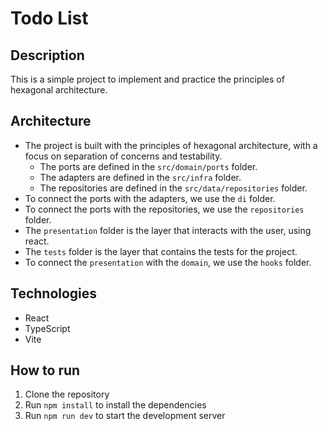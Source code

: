 # Todo List

## Description

This is a simple project to implement and practice the principles of hexagonal architecture.

## Architecture

- The project is built with the principles of hexagonal architecture, with a focus on separation of concerns and testability.
  - The ports are defined in the `src/domain/ports` folder.
  - The adapters are defined in the `src/infra` folder.
  - The repositories are defined in the `src/data/repositories` folder.
- To connect the ports with the adapters, we use the `di` folder.
- To connect the ports with the repositories, we use the `repositories` folder.
- The `presentation` folder is the layer that interacts with the user, using react.
- The `tests` folder is the layer that contains the tests for the project.
- To connect the `presentation` with the `domain`, we use the `hooks` folder.

## Technologies

- React
- TypeScript
- Vite

## How to run

1. Clone the repository
2. Run `npm install` to install the dependencies
3. Run `npm run dev` to start the development server

